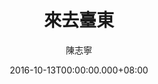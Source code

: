 ---
issue: 194
title: 來去臺東
author: 陳志寧
language: 南四縣
date: 2016-10-13T00:00:00.000+08:00
topic: 抒懷
difficulty: 1
wikidata: Q98096049
wikidata_link: https://www.wikidata.org/wiki/Q98096049
---